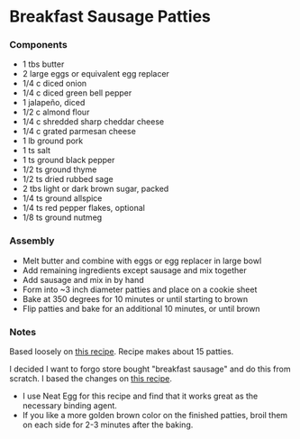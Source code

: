 # Breakfast Sausage Patties

### Components

* 1 tbs butter
* 2 large eggs or equivalent egg replacer
* 1/4 c diced onion
* 1/4 c diced green bell pepper
* 1 jalapeño, diced
* 1/2 c almond flour
* 1/4 c shredded sharp cheddar cheese
* 1/4 c grated parmesan cheese
* 1 lb ground pork
* 1 ts salt
* 1 ts ground black pepper
* 1/2 ts ground thyme
* 1/2 ts dried rubbed sage
* 2 tbs light or dark brown sugar, packed
* 1/4 ts ground allspice
* 1/4 ts red pepper flakes, optional
* 1/8 ts ground nutmeg


### Assembly
* Melt butter and combine with eggs or egg replacer in large bowl
* Add remaining ingredients except sausage and mix together
* Add sausage and mix in by hand
* Form into ~3 inch diameter patties and place on a cookie sheet
* Bake at 350 degrees for 10 minutes or until starting to brown
* Flip patties and bake for an additional 10 minutes, or until brown

### Notes
Based loosely on [this recipe](http://www.travelinglowcarb.com/5068/low-carb-sausage-biscuit-recipe/).
Recipe makes about 15 patties.

I decided I want to forgo store bought "breakfast sausage" and do this from scratch. I based the changes on [this recipe](https://www.thespruce.com/homemade-pork-breakfast-sausage-3060593).

* I use Neat Egg for this recipe and find that it works great as the necessary binding agent.
* If you like a more golden brown color on the finished patties, broil them on each side for 2-3 minutes
after the baking.
